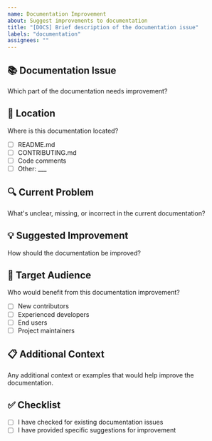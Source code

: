 ```yaml
---
name: Documentation Improvement
about: Suggest improvements to documentation
title: "[DOCS] Brief description of the documentation issue"
labels: "documentation"
assignees: ""
---
```


## 📚 Documentation Issue

Which part of the documentation needs improvement?

## 📍 Location

Where is this documentation located?

- [ ] README.md
- [ ] CONTRIBUTING.md
- [ ] Code comments
- [ ] Other: \_\_\_

## 🔍 Current Problem

What's unclear, missing, or incorrect in the current documentation?

## 💡 Suggested Improvement

How should the documentation be improved?

## 👥 Target Audience

Who would benefit from this documentation improvement?

- [ ] New contributors
- [ ] Experienced developers
- [ ] End users
- [ ] Project maintainers

## 📋 Additional Context

Any additional context or examples that would help improve the documentation.

## ✅ Checklist

- [ ] I have checked for existing documentation issues
- [ ] I have provided specific suggestions for improvement
